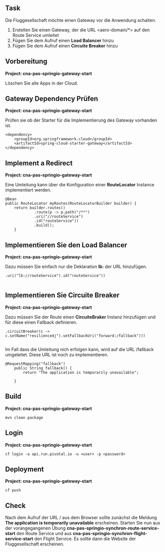 ## Task 

Die Fluggesellschaft  möchte einen Gateway vor die Anwendung schalten. 

1. Erstellen Sie einen Gateway, der die URL <aero-domain/*> auf den Route Service umleitet 
2. Fügen Sie dem Aufruf einen **Load Balancer** hinzu 
3. Fügen Sie dem Aufruf einen **Circuite Breaker** hinzu 


## Vorbereitung 
**Project: cna-pas-springio-gateway-start**

Löschen Sie alle Apps in der Cloud. 


## Gateway Dependency Prüfen   
**Project: cna-pas-springio-gateway-start**

Prüfen sie ob der Starter für die Implementierung des Gateway vorhanden ist. 

```
<dependency>
	<groupId>org.springframework.cloud</groupId>
	<artifactId>spring-cloud-starter-gateway</artifactId>
</dependency>

```

## Implement a Redirect
**Project: cna-pas-springio-gateway-start**

Eine Umleitung kann über die Konfiguration einer **RouteLocator** Instance implementiert werden.
 

```
@Bean
public RouteLocator myRoutes(RouteLocatorBuilder builder) {
	return builder.routes()
		  	 .route(p -> p.path("/**")
			 .uri("//routeService")
			 .id("routeService"))
			 .build();
	}

```

## Implementieren Sie den Load Balancer  
**Project: cna-pas-springio-gateway-start**

Dazu müssen Sie einfach nur die Deklaration **lb:** der URL hinzufügen. 

```
.uri("lb://routeService").id("routeService"))
	
```


## Implementieren Sie Circuite Breaker 
**Project: cna-pas-springio-gateway-start**

Dazu müssen Sie der Route einen **CircuiteBraker** Instanz hinzufügen und für diese einen Fallback definieren. 


```
.circuitBreaker(c -> c.setName("resilience4j").setFallbackUri("forward:/fallback")))
	
```

Im Fall dass die Umleitung nich erfolgen kann, wird auf die URL /fallback umgeleitet. 
Diese URL ist noch zu implementieren. 

```
@RequestMapping("fallback")
	public String fallback() {
		return "The application is temporarily unavailable";

	}

```
## Build 
**Project: cna-pas-springio-gateway-start**

```
mvn clean package

```

## Login 
**Project: cna-pas-springio-gateway-start**

```
cf login -a api.run.pivotal.io -u <user> -p <password> 

```

## Deployment 
**Project: cna-pas-springio-gateway-start**

```
cf push 

```

## Check 

Nach dem Aufruf der URL <domain>/ aus dem Browser sollte zunächst die Meldung 
**The application is temporarily unavailable** erscheinen. 
Starten Sie nun aus der vorangegangenen Übung **cna-pas-springio-synchron-route-service-start** den Route Service und 
aus **cna-pas-springio-synchron-flight-service-start** den Flight Service. Es sollte dann die Website der Fluggesellschaft erscheinen. 
